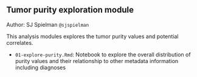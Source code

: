 ## Tumor purity exploration module

Author: SJ Spielman `@sjspielman`

This analysis modules explores the tumor purity values and potential correlates.

- `01-explore-purity.Rmd`: Notebook to explore the overall distribution of purity values and their relationship to other metadata information including diagnoses